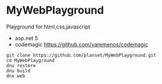 # MyWebPlayground

Playground for html,css,javascript

* asp.net 5
* codemagic https://github.com/varemenos/codemagic


```
git clone https://github.com/planset/MyWebPlayground.git
cd MyWebPlayground
dnu restore
dnu build
dnx web
```
